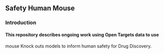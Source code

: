 
## Safety Human Mouse

### Introduction

#### This repository describes ongoing work using Open Targets data to use 
mouse Knock outs models to inform human safety for Drug Discovery.
